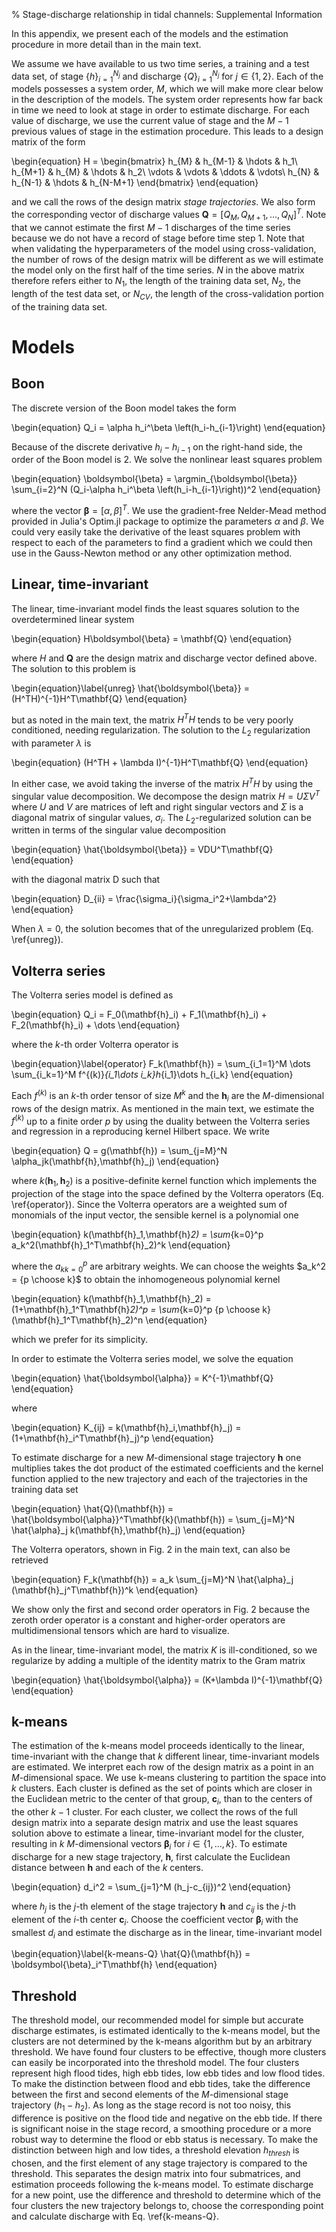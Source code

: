 % Stage-discharge relationship in tidal channels: Supplemental Information

In this appendix, we present each of the models and the estimation procedure in more detail than in the main text.

We assume we have available to us two time series, a training and a test data set, of stage $\{h\}_{i=1}^{N_j}$ and discharge $\{Q\}_{i=1}^{N_j}$ for $j\in\{1,2\}$. Each of the models possesses a system order, $M$, which we will make more clear below in the description of the models. The system order represents how far back in time we need to look at stage in order to estimate discharge. For each value of discharge, we use the current value of stage and the $M-1$ previous values of stage in the estimation procedure. This leads to a design matrix of the form

\begin{equation}
H = \begin{bmatrix}
h_{M} & h_{M-1} & \hdots & h_1\\
h_{M+1} & h_{M} & \hdots & h_2\\
\vdots & \vdots & \ddots & \vdots\\
h_{N} & h_{N-1} & \hdots & h_{N-M+1}
\end{bmatrix}
\end{equation}

and we call the rows of the design matrix _stage trajectories_. We also form the corresponding vector of discharge values $\mathbf{Q} = \left[Q_M,Q_{M+1},\hdots,Q_N\right]^T$. Note that we cannot estimate the first $M-1$ discharges of the time series because we do not have a record of stage before time step 1. Note that when validating the hyperparameters of the model using cross-validation, the number of rows of the design matrix will be different as we will estimate the model only on the first half of the time series. $N$ in the above matrix therefore refers either to $N_1$, the length of the training data set, $N_2$, the length of the test data set, or $N_{CV}$, the length of the cross-validation portion of the training data set.

# Models

## Boon

The discrete version of the Boon model takes the form

\begin{equation}
Q_i = \alpha h_i^\beta \left(h_i-h_{i-1}\right)
\end{equation}

Because of the discrete derivative $h_i-h_{i-1}$ on the right-hand side, the order of the Boon model is 2. We solve the nonlinear least squares problem

\begin{equation}
\boldsymbol{\beta} = \argmin_{\boldsymbol{\beta}} \sum_{i=2}^N (Q_i-\alpha h_i^\beta \left(h_i-h_{i-1}\right))^2
\end{equation}

where the vector $\boldsymbol{\beta} = \left[\alpha,\beta\right]^T$. We use the gradient-free Nelder-Mead method provided in Julia's Optim.jl package to optimize the parameters $\alpha$ and $\beta$. We could very easily take the derivative of the least squares problem with respect to each of the parameters to find a gradient which we could then use in the Gauss-Newton method or any other optimization method.

## Linear, time-invariant

The linear, time-invariant model finds the least squares solution to the overdetermined linear system

\begin{equation}
H\boldsymbol{\beta} = \mathbf{Q}
\end{equation}

where $H$ and $\mathbf{Q}$ are the design matrix and discharge vector defined above. The solution to this problem is

\begin{equation}\label{unreg}
\hat{\boldsymbol{\beta}} = (H^TH)^{-1}H^T\mathbf{Q}
\end{equation}

but as noted in the main text, the matrix $H^TH$ tends to be very poorly conditioned, needing regularization. The solution to the $L_2$ regularization with parameter $\lambda$ is

\begin{equation}
(H^TH + \lambda I)^{-1}H^T\mathbf{Q}
\end{equation}

In either case, we avoid taking the inverse of the matrix $H^TH$ by using the singular value decomposition. We decompose the design matrix $H = U\Sigma V^T$ where $U$ and $V$ are matrices of left and right singular vectors and $\Sigma$ is a diagonal matrix of singular values, $\sigma_i$. The $L_2$-regularized solution can be written in terms of the singular value decomposition

\begin{equation}
\hat{\boldsymbol{\beta}} = VDU^T\mathbf{Q}
\end{equation}

with the diagonal matrix D such that

\begin{equation}
D_{ii} = \frac{\sigma_i}{\sigma_i^2+\lambda^2}
\end{equation}

When $\lambda=0$, the solution becomes that of the unregularized problem (Eq. \ref{unreg}).

## Volterra series

The Volterra series model is defined as

\begin{equation}
Q_i = F_0(\mathbf{h}_i) + F_1(\mathbf{h}_i) + F_2(\mathbf{h}_i) + \dots
\end{equation}

where the $k$-th order Volterra operator is

\begin{equation}\label{operator}
F_k(\mathbf{h}) = \sum_{i_1=1}^M \dots \sum_{i_k=1}^M f^{(k)}_{i_1\dots i_k}h_{i_1}\dots h_{i_k}
\end{equation}

Each $f^{(k)}$ is an $k$-th order tensor of size $M^k$ and the $\mathbf{h}_i$ are the $M$-dimensional rows of the design matrix. As mentioned in the main text, we estimate the $f^{(k)}$ up to a finite order $p$ by using the duality between the Volterra series and regression in a reproducing kernel Hilbert space. We write

\begin{equation}
Q = g(\mathbf{h}) = \sum_{j=M}^N \alpha_jk(\mathbf{h},\mathbf{h}_j)
\end{equation}

where $k(\mathbf{h}_1,\mathbf{h}_2)$ is a positive-definite kernel function which implements the projection of the stage into the space defined by the Volterra operators (Eq. \ref{operator}). Since the Volterra operators are a weighted sum of monomials of the input vector, the sensible kernel is a polynomial one

\begin{equation}
k(\mathbf{h}_1,\mathbf{h}_2) = \sum_{k=0}^p a_k^2(\mathbf{h}_1^T\mathbf{h}_2)^k
\end{equation}

where the ${a_k}_{k=0}^p$ are arbitrary weights. We can choose the weights $a_k^2 = {p \choose k}$ to obtain the inhomogeneous polynomial kernel

\begin{equation}
k(\mathbf{h}_1,\mathbf{h}_2) = (1+\mathbf{h}_1^T\mathbf{h}_2)^p = \sum_{k=0}^p {p \choose k} (\mathbf{h}_1^T\mathbf{h}_2)^n
\end{equation}

which we prefer for its simplicity.

In order to estimate the Volterra series model, we solve the equation

\begin{equation}
\hat{\boldsymbol{\alpha}} = K^{-1}\mathbf{Q}
\end{equation}

where

\begin{equation}
K_{ij} = k(\mathbf{h}_i,\mathbf{h}_j) = (1+\mathbf{h}_i^T\mathbf{h}_j)^p
\end{equation}

To estimate discharge for a new $M$-dimensional stage trajectory $\mathbf{h}$ one multiplies takes the dot product of the estimated coefficients and the kernel function applied to the new trajectory and each of the trajectories in the training data set

\begin{equation}
\hat{Q}(\mathbf{h}) = \hat{\boldsymbol{\alpha}}^T\mathbf{k}(\mathbf{h}) = \sum_{j=M}^N \hat{\alpha}_j k(\mathbf{h},\mathbf{h}_j)
\end{equation}

The Volterra operators, shown in Fig. 2 in the main text, can also be retrieved

\begin{equation}
F_k(\mathbf{h}) = a_k \sum_{j=M}^N \hat{\alpha}_j (\mathbf{h}_j^T\mathbf{h})^k
\end{equation}

We show only the first and second order operators in Fig. 2 because the zeroth order operator is a constant and higher-order operators are multidimensional tensors which are hard to visualize.

As in the linear, time-invariant model, the matrix $K$ is ill-conditioned, so we regularize by adding a multiple of the identity matrix to the Gram matrix

\begin{equation}
\hat{\boldsymbol{\alpha}} = (K+\lambda I)^{-1}\mathbf{Q}
\end{equation}

## k-means

The estimation of the k-means model proceeds identically to the linear, time-invariant with the change that $k$ different linear, time-invariant models are estimated. We interpret each row of the design matrix as a point in an $M$-dimensional space. We use k-means clustering to partition the space into $k$ clusters. Each cluster is defined as the set of points which are closer in the Euclidean metric to the center of that group, $\mathbf{c}_i$, than to the centers of the other $k-1$ cluster.  For each cluster, we collect the rows of the full design matrix into a separate design matrix and use the least squares solution above to estimate a linear, time-invariant model for the cluster, resulting in $k$ $M$-dimensional vectors $\boldsymbol{\beta}_i$ for $i\in \{1,\dots,k\}$. To estimate discharge for a new stage trajectory, $\mathbf{h}$, first calculate the Euclidean distance between $\mathbf{h}$ and each of the $k$ centers.

\begin{equation}
d_i^2 = \sum_{j=1}^M (h_j-c_{ij})^2
\end{equation}

where $h_j$ is the $j$-th element of the stage trajectory $\mathbf{h}$ and $c_{ij}$ is the $j$-th element of the $i$-th center $\mathbf{c}_i$. Choose the coefficient vector $\boldsymbol{\beta}_i$ with the smallest $d_i$ and estimate the discharge as in the linear, time-invariant model

\begin{equation}\label{k-means-Q}
\hat{Q}(\mathbf{h}) = \boldsymbol{\beta}_i^T\mathbf{h}
\end{equation}

## Threshold

The threshold model, our recommended model for simple but accurate discharge estimates, is estimated identically to the k-means model, but the clusters are not determined by the k-means algorithm but by an arbitrary threshold. We have found four clusters to be effective, though more clusters can easily be incorporated into the threshold model. The four clusters represent high flood tides, high ebb tides, low ebb tides and low flood tides. To make the distinction between flood and ebb tides, take the difference between the first and second elements of the $M$-dimensional stage trajectory ($h_1-h_2$). As long as the stage record is not too noisy, this difference is positive on the flood tide and negative on the ebb tide. If there is significant noise in the stage record, a smoothing procedure or a more robust way to determine the flood or ebb status is necessary. To make the distinction between high and low tides, a threshold elevation $h_{thresh}$ is chosen, and the first element of any stage trajectory is compared to the threshold. This separates the design matrix into four submatrices, and estimation proceeds following the k-means model. To estimate discharge for a new point, use the difference and threshold to determine which of the four clusters the new trajectory belongs to, choose the corresponding point and calculate discharge with Eq. \ref{k-means-Q}.
